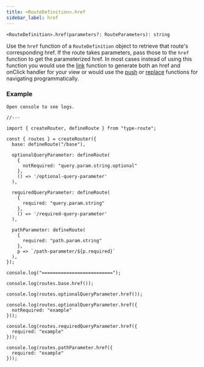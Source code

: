 ```yaml
---
title: <RouteDefinition>.href
sidebar_label: href
---
```


```
<RouteDefinition>.href(parameters?: RouteParameters): string
```

Use the `href` function of a `RouteDefinition` object to retrieve that route's corresponding href. If the route takes parameters, pass those to the `href` function to get the parameterized href. In most cases instead of using this function you would use the [link](./link.md) function to generate both an href and onClick handler for your view or would use the [push](./push.md) or [replace](./replace.md) functions for navigating programmatically.

### Example

```? stackblitz
Open console to see logs.

//---

import { createRouter, defineRoute } from "type-route";

const { routes } = createRouter({
  base: defineRoute("/base"),

  optionalQueryParameter: defineRoute(
    {
      notRequired: "query.param.string.optional"
    },
    () => '/optional-query-parameter'
  ),

  requiredQueryParameter: defineRoute(
    {
      required: "query.param.string"
    },
    () => '/required-query-parameter'
  ),

  pathParameter: defineRoute(
    {
      required: "path.param.string"
    },
    p => `/path-parameter/${p.required}`
  ),
});

console.log("==========================");

console.log(routes.base.href());

console.log(routes.optionalQueryParameter.href());

console.log(routes.optionalQueryParameter.href({
  notRequired: "example"
}));

console.log(routes.requiredQueryParameter.href({
  required: "example"
}));

console.log(routes.pathParameter.href({
  required: "example"
}));
```
